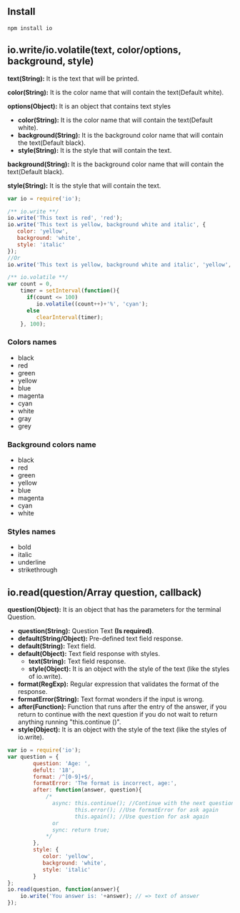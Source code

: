 ## Install
```shell
npm install io
```

## io.write/io.volatile(text, color/options, background, style)

**text(String):** It is the text that will be printed.

**color(String):** It is the color name that will contain the text(Default white).

**options(Object):** It is an object that contains text styles
* **color(String):** It is the color name that will contain the text(Default white).
* **background(String):** It is the background color name that will contain the text(Default black).
* **style(String):** It is the style that will contain the text.

**background(String):** It is the background color name that will contain the text(Default black).

**style(String):** It is the style that will contain the text.

```js
var io = require('io');

/** io.write **/
io.write('This text is red', 'red');
io.write('This text is yellow, background white and italic', {
   color: 'yellow',
   background: 'white',
   style: 'italic'
});
//Or
io.write('This text is yellow, background white and italic', 'yellow', 'white', 'italic');

/** io.volatile **/
var count = 0,
    timer = setInterval(function(){
      if(count <= 100)
         io.volatile((count++)+'%', 'cyan');
      else
         clearInterval(timer);
    }, 100);

```

### Colors names
* black
* red
* green
* yellow
* blue
* magenta
* cyan
* white
* gray
* grey

### Background colors name
* black
* red
* green
* yellow
* blue
* magenta
* cyan
* white

### Styles names
* bold
* italic
* underline
* strikethrough

## io.read(question/Array question, callback)

**question(Object):** It is an object that has the parameters for the terminal Question.
* **question(String):** Question Text **(Is required)**.
* **default(String/Object):** Pre-defined text field response.
 * **default(String):** Text field.
 * **default(Object):** Text field response with styles.
   * **text(String):** Text field response.
    * **style(Object):** It is an object with the style of the text (like the styles of io.write).
* **format(RegExp):** Regular expression that validates the format of the response.
* **formatError(String):** Text format wonders if the input is wrong.
* **after(Function):** Function that runs after the entry of the answer, if you return to continue with the next question if you do not wait to return anything running "this.continue ()".
* **style(Object):** It is an object with the style of the text (like the styles of io.write).

```js
var io = require('io');
var question = {
        question: 'Age: ',
        defult: '18',
        format: /^[0-9]+$/,
        formatError: 'The format is incorrect, age:',
        after: function(answer, question){
            /*
              async: this.continue(); //Continue with the next question
                     this.error(); //Use formatError for ask again
                     this.again(); //Use question for ask again  
              or 
              sync: return true;
            */
        },
        style: {
           color: 'yellow',
           background: 'white',
           style: 'italic'
        }
};
io.read(question, function(answer){
    io.write('You answer is: '+answer); // => text of answer
});
```
